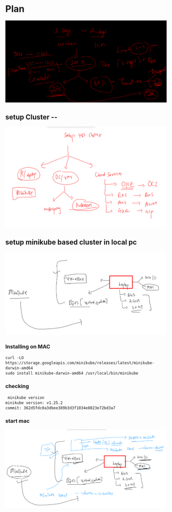 # Plan 

<img src="plan.png">

## setup Cluster --

<img src="setup.png">

## setup minikube based cluster in local pc 

<img src="minikube.png">

### Installing on MAC 

```
curl -LO https://storage.googleapis.com/minikube/releases/latest/minikube-darwin-amd64
sudo install minikube-darwin-amd64 /usr/local/bin/minikube
```

### checking 

```
 minikube version 
minikube version: v1.25.2
commit: 362d5fdc0a3dbee389b3d3f1034e8023e72bd3a7
```

### start mac 

<img src="min.png">

